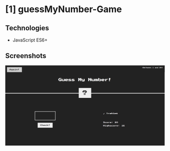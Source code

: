 
# [1] guessMyNumber-Game

## Technologies 
- JavaScript ES6+


## Screenshots

![](https://github.com/kotinerus/guessMyNumber-Game/blob/main/screenshot.png)

